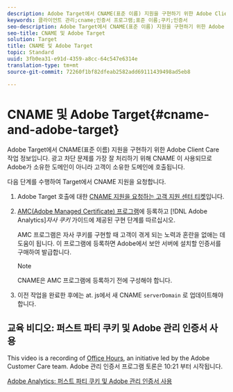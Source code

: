 ```yaml
---
description: Adobe Target에서 CNAME(표준 이름) 지원을 구현하기 위한 Adobe Client Care 작업 정보입니다.
keywords: 클라이언트 관리;cname;인증서 프로그램;표준 이름;쿠키;인증서
seo-description: Adobe Target에서 CNAME(표준 이름) 지원을 구현하기 위한 Adobe Client Care 작업 정보입니다.
seo-title: CNAME 및 Adobe Target
solution: Target
title: CNAME 및 Adobe Target
topic: Standard
uuid: 3fb0ea31-e91d-4359-a8cc-64c547e6314e
translation-type: tm+mt
source-git-commit: 72260f1bf82dfeab2582add69111439498ad5eb8

---
```



# CNAME 및 Adobe Target{#cname-and-adobe-target}

Adobe Target에서 CNAME(표준 이름) 지원을 구현하기 위한 Adobe Client Care 작업 정보입니다. 광고 차단 문제를 가장 잘 처리하기 위해 CNAME 이 사용되므로 Adobe가 소유한 도메인이 아니라 고객이 소유한 도메인에 호출됩니다.

다음 단계를 수행하여 Target에서 CNAME 지원을 요청합니다.

1. Adobe Target 호출에 대한 [CNAME 지원을 요청하는 고객 지원 센터 티켓](../../cmp-resources-and-contact-information.md#reference_ACA3391A00EF467B87930A450050077C)입니다.
1. [AMC(Adobe Managed Certificate) 프로그램](https://marketing.adobe.com/resources/help/en_US/whitepapers/first_party_cookies/adobe_managed_cert_pgm.html)에 등록하고 [!DNL Adobe Analytics]*자사 쿠키* 가이드에 제공된 구현 단계를 따르십시오.

   AMC 프로그램은 자사 쿠키를 구현할 때 고객이 겪게 되는 노력과 혼란을 없애는 데 도움이 됩니다. 이 프로그램에 등록하면 Adobe에서 보안 서버에 설치할 인증서를 구매하여 발급합니다.

   >[!NOTE]
   >
   >CNAME은 AMC 프로그램에 등록하기 전에 구성해야 합니다.

1. 이전 작업을 완료한 후에는 at. js에서 새 CNAME `serverDomain` 로 업데이트해야 합니다.

## 교육 비디오: 퍼스트 파티 쿠키 및 Adobe 관리 인증서 사용

This video is a recording of [Office Hours](/help/cmp-resources-and-contact-information.md#concept_58EA30379D3B48C4848BA2A8C464A5B7), an initiative led by the Adobe Customer Care team. Adobe 관리 인증서 프로그램 토론은 10:21 부터 시작됩니다.

[Adobe Analytics: 퍼스트 파티 쿠키 및 Adobe 관리 인증서 사용](https://helpx.adobe.com/customer-care-office-hours/analytics/first-party-cookies-adobe-managed-certificates.html)
